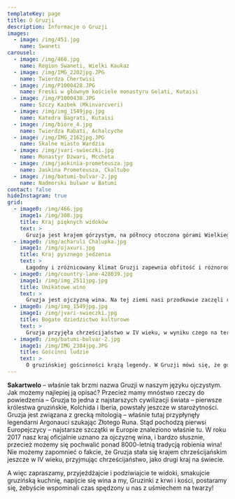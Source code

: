 ```yaml
---
templateKey: page
title: O Gruzji
description: Informacje o Gruzji
images:
  - image: /img/451.jpg
    name: Swaneti
carousel:
  - image: /img/466.jpg
    name: Region Swaneti, Wielki Kaukaz
  - image: /img/IMG_2202jpg.JPG
    name: Twierdza Chertwisi
  - image: /img/P1000428.JPG
    name: Freski w głównym kościele monastyru Gelati, Kutaisi
  - image: /img/P1000438.JPG
    name: Szczy Kazbek (Mkinvarcveri)
  - image: /img/img_1549jpg.jpg
    name: Katedra Bagrati, Kutaisi
  - image: /img/biore_4.jpg
    name: Twierdza Rabati, Achalcyche
  - image: /img/IMG_2162jpg.JPG
    name: Skalne miasto Wardzia
  - image: /img/jvari-swieczki.jpg
    name: Monastyr Dżwari, Mccheta
  - image: /img/jaskinia-prometeusza.jpg
    name: Jaskina Prometeusza, Ckaltubo
  - image: /img/batumi-bulvar-2.jpg
    name: Nadmorski bulwar w Batumi
contact: false
hideInstagram: true
grid:
  - image0: /img/466.jpg
    image1: /img/308.jpg
    title: Kraj pięknych widoków
    text: >
      Gruzja jest krajem górzystym, na północy otoczona górami Wielkiego Kaukazu. Stosunkowo małą Gruzję cechuje różnorodność – zachodnią granicę wyznacza wybrzeże Morza Czarnego, na południu są góry małego Kaukazu, a na wschodzie podziwiać można rozległe doliny i stepy.
  - image0: /img/acharuli Chalupka.jpg
    image1: /img/ojaxuri.jpg
    title: Kraj pysznego jedzenia
    text: >
      Łagodny i zróżnicowany klimat Gruzji zapewnia obfitość i różnorodność płodów rolnych oraz aromatycznych przypraw. Charakterystyczne składniki używane w naszej kuchni dodają jej niepowtarzalnego i wyjątkowego smaku.
  - image0: /img/country-lane-428039.jpg
    image1: /img/img_2511jpg.jpg
    title: Unikatowe wino
    text: >
      Gruzja jest ojczyzną wina. Na tej ziemi nasi przodkowie zaczęli robić wino aż 8000 lat temu. Gruzińska metoda robienia wina, czyli wino w amforze “kwewri”, wpisana jest na listę światowego dziedzictwa UNESCO. Gruzini do naszych czasów zachowali tę tradycję, a wino zrobione w tradycyjnych kwewri możemy znaleźć wszędzie.
  - image0: /img/img_1549jpg.jpg
    image1: /img/jvari-swieczki.jpg
    title: Bogate dziedzictwo kulturowe
    text: >
      Gruzja przyjęła chrześcijaństwo w IV wieku, w wyniku czego na terenie Gruzji można znaleźć mnóstwo zabytkowych obiektów sakralnych – niektóre z nich zostały wpisane na listę UNESCO. Ale cerkwie to nie jedyne, czym Gruzja może się pochwalić, znaleźć tutaj można również średniowieczne centra edukacji i kultury, akademie, obronne twierdze i zamki, skalne miasta oraz zabytki pochodzące jeszcze z czasów pogańskich.
  - image0: /img/batumi-bulvar-2.jpg
    image1: /img/IMG_2384jpg.JPG
    title: Gościnni ludzie
    text: >
      O gruzińskiej gościnności krążą legendy. W Gruzji mówi się, że gość to dar od Boga. Gościnni, życzliwi ludzie czynią każdą podróż po Gruzji niepowtarzalnym przeżyciem.
---
```

**Sakartwelo** – właśnie tak brzmi nazwa Gruzji w naszym języku ojczystym. Jak możemy najlepiej ją opisać? Przecież mamy mnóstwo rzeczy do powiedzenia  – Gruzja to jedna z najstarszych cywilizacji świata – pierwsze królestwa gruzińskie, Kolchida i Iberia, powstały jeszcze w starożytności. Gruzja jest związana z grecką mitologią – właśnie tutaj przypłynęły legendarni Argonauci szukając Złotego Runa. Stąd pochodzą pierwsi Europejczycy – najstarsze szczątki w Europie znaleziono właśnie tu. W roku 2017 nasz kraj oficjalnie uznano za ojczyznę wina, i bardzo słusznie, przecież możemy się pochwalić ponad 8000-letnią tradycją robienia wina! Nie możemy zapomnieć o fakcie, że Gruzja stała się krajem chrześcijańskim jeszcze w IV wieku, przyjmując chrześcijaństwo, jako drugi kraj na świecie.

A więc zapraszamy, przyjeżdżajcie i podziwiajcie te widoki, smakujcie gruzińską kuchnię, napijcie się wina a my, Gruzinki z krwi i kości, postaramy się, żebyście wspominali czas spędzony u nas z uśmiechem na twarzy!